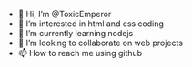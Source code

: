 - 👋 Hi, I’m @ToxicEmperor
- 👀 I’m interested in html and css coding
- 🌱 I’m currently learning nodejs
- 💞️ I’m looking to collaborate on web projects
- 📫 How to reach me using github

<!---
ToxicEmperor/ToxicEmperor is a ✨ special ✨ repository because its `README.md` (this file) appears on your GitHub profile.
You can click the Preview link to take a look at your changes.
--->
